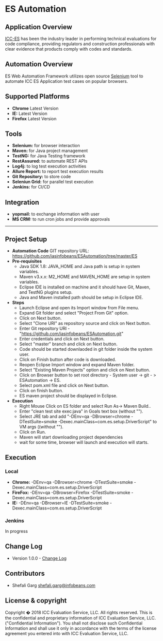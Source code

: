 # ES Automation

## Application Overview
[ICC-ES](https://myportal.icc-es.org/) has been the industry leader in performing technical evaluations for code compliance, providing regulators and construction professionals with clear evidence that products comply with codes and standards.

## Automation Overview
ES Web Automation Framework utilizes open source [Selenium](http://seleniumhq.org/) tool to automate ICC ES Application test cases on popular browsers.

## Supported Platforms
- **Chrome** Latest Version
- **IE:** Latest Version
- **Firefox** Latest Version


## Tools
- **Selenium:** for browser interaction 
- **Maven:** for Java project management  
- **TestNG:** for Java Testing framework 
- **RestAssured:** to automate REST APIs
- **Log4j:** to log test execution activities
- **Allure Report:** to report test execution results
- **Git Repository:** to store code
- **Seleniun Grid:** for parallel test execution
- **Jenkins:** for CI/CD

## Integration
- **yopmail:** to exchange information with user
- **MS CRM:** to run cron jobs and provide approvals

---

## Project Setup
- **Automation Code** 
   GIT repository URL: https://github.com/iasinfobeans/ESAutomation/tree/master/ES
- **Pre-requisites**
   - Java SDK 1.8: JAVA_HOME and Java path is setup in system variables.
   - Maven v3.x.x: M2_HOME and MAVEN_HOME are setup in system variables.
   - Eclipse IDE is installed on machine and it should have Git, Maven, and TestNG plugins setup.
   - Java and Maven installed path should be setup in Eclipse IDE.
- **Steps**
   - Launch Eclipse and open its Import window from File menu.
   - Expand Git folder and select "Project From Git" option.
   - Click on Next button.
   - Select "Clone URI" as repository source and click on Next button.
   - Enter Git repository URI - "https://github.com/iasinfobeans/ESAutomation.git"
   - Enter credentials and click on Next button.
   - Select "master" branch and click on Next button.
   - Code should be started downlaoded in git folder inside the system user.
   - Click on Finish button after code is downloaded.
   - Reopen Eclipse Import window and expand Maven folder.
   - Select "Existing Maven Projects" option and click on Next button.
   - Click on Browser button to set root directory - System user -> git - > ESAutomation -> ES.
   - Select pom.xml file and click on Next button.
   - Click on finish button.
   - ES maven project should be displayed in Eclipse.
- **Execution**     
   - Right Mouse Click on ES folder and select Run As-> Maven Build..
   - Enter "clean test site exec:java" in Goals text box (without "").
   - Select JRE tab and add "-DEnv=qa -DBrowser=chrome -DTestSuite=smoke -Dexec.mainClass=com.es.setup.DriverScript" to VM args ((without "").
   - Click on Run.
   - Maven will start downloading project dependencies
   - wait for some time, browser will launch and execution will starts.

## Execution
### Local 
- **Chrome:** -DEnv=qa -DBrowser=chrome -DTestSuite=smoke -Dexec.mainClass=com.es.setup.DriverScript
- **FireFox:** -DEnv=qa -DBrowser=Firefox -DTestSuite=smoke -Dexec.mainClass=com.es.setup.DriverScript
- **IE:** -DEnv=qa -DBrowser=IE -DTestSuite=smoke -Dexec.mainClass=com.es.setup.DriverScript

### Jenkins
In progress 


## Change Log
- Version 1.0.0 - [Change Log](CHANGELOG.md)

## Contributors
- Shefali Garg <shefali.garg@infobeans.com>


## License & copyright
Copyright � 2018 ICC Evaluation Service, LLC.
All rights reserved.
This is the confidential and proprietary information of 
ICC Evaluation Service, LLC. ("Confidential Information").  You shall not
disclose such Confidential Information and shall use it only in
accordance with the terms of the license agreement you entered into
with ICC Evaluation Service, LLC.

